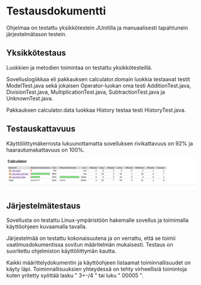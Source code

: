 # Testausdokumentti

Ohjelmaa on testattu yksikkötestein JUnitilla ja manuaalisesti tapahtunein järjestelmätason testein.

## Yksikkötestaus

Luokkien ja metodien toimintaa on testattu yksikkötesteillä.

Sovelluslogiikkaa eli pakkauksen calculator.domain luokkia testaavat testit ModelTest.java sekä jokaisen Operator-luokan 
oma testi AdditionTest.java, DivisionTest.java, MultiplicationTest.java, SubtractionTest.java ja UnknownTest.java.

Pakkauksen calculator.data luokkaa History testaa testi HistoryTest.java.

## Testauskattavuus

Käyttöliittymäkerrosta lukuunottamatta sovelluksen rivikattavuus on 92% ja haarautumakattavuus on 100%. 

![testikattavuus](https://github.com/jarvsini/ot-harjoitustyo/blob/master/dokumentaatio/kuvat/testikattavuus.png)

## Järjestelmätestaus

Sovellusta on testattu Linux-ympäristöön hakemalle sovellus ja toimimalla käyttöohjeen kuvaamalla tavalla.

Järjestelmää on testattu kokonaisuutena ja on verrattu, että se toimii vaatimusdokumentissa sovitun määritelmän mukaisesti.
Testaus on suoritettu ohjelmiston käyttöliittymän kautta.

Kaikki määrittelydokumentin ja käyttöohjeen listaamat toiminnallisuudet on käyty läpi. Toiminnallisuuksien yhteydessä
on tehty virheellisiä toimintoja kuten yritetty syöttää lasku " 3+-/4 " tai luku " 00005 ".
